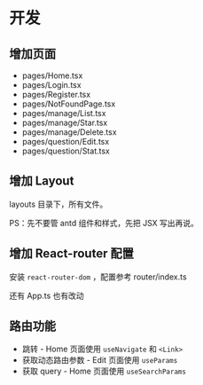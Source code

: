 # 开发

## 增加页面

- pages/Home.tsx
- pages/Login.tsx
- pages/Register.tsx
- pages/NotFoundPage.tsx
- pages/manage/List.tsx
- pages/manage/Star.tsx
- pages/manage/Delete.tsx
- pages/question/Edit.tsx
- pages/question/Stat.tsx

## 增加 Layout

layouts 目录下，所有文件。

PS：先不要管 antd 组件和样式，先把 JSX 写出再说。

## 增加 React-router 配置

安装 `react-router-dom` ，配置参考 router/index.ts

还有 App.ts 也有改动

## 路由功能

- 跳转 - Home 页面使用 `useNavigate` 和 `<Link>`
- 获取动态路由参数 - Edit 页面使用 `useParams`
- 获取 query - Home 页面使用 `useSearchParams`
